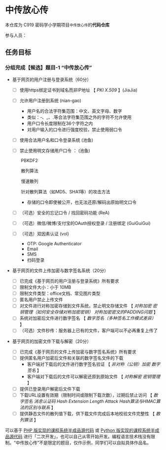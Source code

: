 # 中传放心传

本仓库为 C919 密码学小学期项目`中传放心传`的<strong>代码仓库</strong>

参与人员：

## 任务目标
### 分组完成【候选】题目-1 “中传放心传”

- 基于网页的用户注册与登录系统（60分）

  - [ ] 使用https绑定证书到域名而非IP地址 【 *PKI* *X.509* 】(JiaJia)

  - [ ] 允许用户注册到系统 (nian-gao)

    - 用户名的合法字符集范围：中文、英文字母、数字
    - 类似：-、_、.等合法字符集范围之外的字符不允许使用
    - 用户口令长度限制在36个字符之内
    - 对用户输入的口令进行强度校验，禁止使用弱口令

  - [ ] 使用合法用户名和口令登录系统 (池鱼)

  - [ ] 禁止使用明文存储用户口令 ： (池鱼)

    ​	PBKDF2

    ​	散列算法

    ​	慢速散列

    ​	针对散列算法（如MD5、SHA1等）的攻击方法

    - 存储的口令即使被公开，也无法还原/解码出原始明文口令

  - [ ] （可选）安全的忘记口令 / 找回密码功能 (ReA)

  - [ ] （可选）微信/微博/支付宝的OAuth授权登录 / 注册绑定 (GuiGuiGui)

  - [ ] （可选）双因素认证 (vol)

    - OTP: Google Authenticator
    - Email
    - SMS
    - 扫码登录

- 基于网页的文件上传加密与数字签名系统（20分）

  - [ ] 已完成《基于网页的用户注册与登录系统》所有要求
  - [ ] 限制文件大小：小于 10MB
  - [ ] 限制文件类型：office文档、常见图片类型
  - [ ] 匿名用户禁止上传文件
  - [ ] 对文件进行对称加密存储到文件系统，禁止明文存储文件 【 *对称加密* *密钥管理（如何安全存储对称加密密钥）* *对称加密密文的PADDING问题* 】
  - [ ] 系统对加密后文件进行数字签名 【 *数字签名（多种签名工作模式差异）* 】
  - [ ] （可选）文件秒传：服务器上已有的文件，客户端可以不必再重复上传了

- 基于网页的加密文件下载与解密（20分）

  - [ ] 已完成《基于网页的文件上传加密与数字签名系统》所有要求
  - [ ] 提供匿名用户加密后文件和关联的数字签名文件的下载
    - 客户端对下载后的文件进行数字签名验证 【 *非对称（公钥）加密* *数字签名* 】
    - 客户端对下载后的文件可以解密还原到原始文件 【 *对称解密* *密钥管理* 】
  - [ ] 提供已登录用户解密后文件下载
  - [ ] 下载URL设置有效期（限制时间或限制下载次数），过期后禁止访问 【 *数字签名* *消息认证码* *Hash Extension Length Attack* *Hash算法与HMAC算法的区别与联系* 】
  - [ ] 提供静态文件的散列值下载，供下载文件完成后本地校验文件完整性 【 *散列算法* 】

可以基于 [PHP 版实现的课程系统半成品源代码](https://github.com/c4pr1c3/ac-demo) 或 [Python 版实现的课程系统半成品源代码](https://github.com/TheMasterOfMagic/ac) 进行「二次开发」，也可以自己从零开始开发。编程语言技术栈没有限制。“中传放心传”不是限定的题目，仅作示例，同学们可以自拟具体作品名。